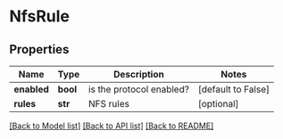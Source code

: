 # NfsRule

## Properties
Name | Type | Description | Notes
------------ | ------------- | ------------- | -------------
**enabled** | **bool** | is the protocol enabled? | [default to False]
**rules** | **str** | NFS rules | [optional] 

[[Back to Model list]](../README.md#documentation-for-models) [[Back to API list]](../README.md#documentation-for-api-endpoints) [[Back to README]](../README.md)



